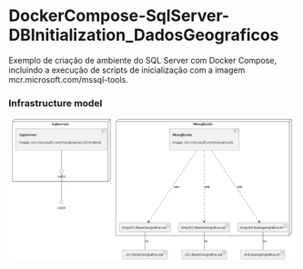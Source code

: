 # DockerCompose-SqlServer-DBInitialization_DadosGeograficos
Exemplo de criação de ambiente do SQL Server com Docker Compose, incluindo a execução de scripts de inicialização com a imagem mcr.microsoft.com/mssql-tools.


### Infrastructure model

![Infrastructure model](.infragenie/infrastructure_model.png)